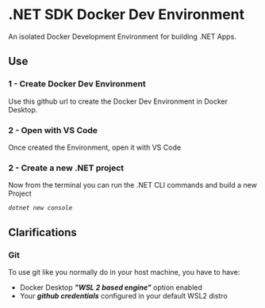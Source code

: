 # .NET SDK Docker Dev Environment

An isolated Docker Development Environment for building .NET Apps.

## Use

### 1 - Create Docker Dev Environment

Use this github url to create the Docker Dev Environment in Docker Desktop.

### 2 - Open with VS Code

Once created the Environment, open it with VS Code

### 2 - Create a new .NET project

Now from the terminal you can run the .NET CLI commands and build a new Project

*`dotnet new console`*



## Clarifications

### Git

To use git like you normally do in your host machine, you have to have:
- Docker Desktop ***"WSL 2 based engine"*** option enabled
- Your ***github credentials*** configured in your default WSL2 distro